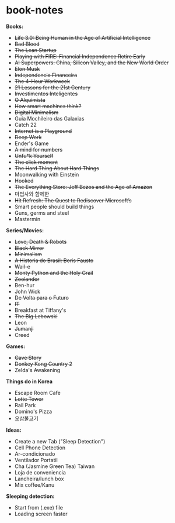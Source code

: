 # book-notes

<b> Books: </b>
<ul>
  <li><strike>Life 3.0: Being Human in the Age of Artificial Intelligence</strike></li>
  <li><strike>Bad Blood </strike></li>
  <li><strike> The Lean Startup </strike></li>
  <li><strike> Playing with FIRE: Financial Independence Retire Early </strike></li>
  <li><strike> AI Superpowers: China, Silicon Valley, and the New World Order </strike></li>
  <li><strike>Elon Musk </strike></li>
  <li><strike> Independencia Financeira </strike></li>
  <li><strike> The 4-Hour Workweek </strike></li>
  <li><strike> 21 Lessons for the 21st Century </strike></li>
  <li><strike> Investimentos Inteligentes </strike></li>
  <li><strike> O Alquimista </strike></li>
  <li><strike> How smart machines think? </strike></li>
  <li><strike>Digital Minimalism</strike></li>
  <li> Guia Mochileiro das Galaxias </li>
  <li>Catch 22</li>
  <li><strike>Internet is a Playground</strike></li>
  <li><strike>Deep Work</strike></li>
  <li>Ender's Game</li>
  <li><strike>A mind for numbers</strike></li>
  <li><strike>Unfu*k Yourself</strike></li>
  <li><strike>The click moment</strike></li>
  <li><strike>The Hard Thing About Hard Things</strike></li>
  <li>Moonwalking with Einstein</li>
  <li><strike>Hooked</strike></li>
  <li><strike>The Everything Store: Jeff Bezos and the Age of Amazon</strike></li>
  <li>마법사와 함께한 </li>
  <li><strike>Hit Refresh: The Quest to Rediscover Microsoft’s</strike></li>
  <li>Smart people should build things</li>
  <li>Guns, germs and steel </li>
  <li>Mastermin</li>
</ul>

<b> Series/Movies: </b>
<ul>
  <li><strike>Love, Death & Robots</strike></li>
  <li><strike>Black Mirror</strike></li>
  <li><strike>Minimalism</strike></li>
  <li><strike> A Historia do Brasil: Boris Fausto </strike></li>
  <li><strike> Wall-e </strike></li>
  <li><strike> Monty Python and the Holy Grail </strike></li>
  <li><strike>Zoolander </strike></li>
  <li>Ben-hur</li>
  <li>John Wick </li>
  <li><strike>De Volta para o Futuro</strike></li>
  <li><strike>IT</strike></li>
  <li>Breakfast at Tiffany's</li>
  <li><strike>The Big Lebowski</strike></li>
  <li>Leon</li>
  <li><strike>Jumanji</strike></li>
  <li>Creed</li>
</ul>

<b> Games: </b>
<ul>
  <li><strike>Cave Story</strike></li>
  <li><strike>Donkey Kong Country 2</strike></li>
  <li>Zelda's Awakening</li>
</ul>

<b> Things do in Korea </b>
<ul>
  <li>Escape Room Cafe</li>
  <li><strike>Lotte Tower</strike></li>
  <li>Rail Park</li>
  <li>Domino's Pizza</li>
  <li>오삼불고기</li>
</ul>

<b> Ideas: </b>
<ul>
  <li>Create a new Tab ("Sleep Detection")</li>
  <li>Cell Phone Detection</li>
  <li>Ar-condicionado</li>
  <li>Ventilador Portatil</li>
  <li>Cha (Jasmine Green Tea) Taiwan</li>
  <li>Loja de conveniencia</li>
  <li>Lancheira/lunch box</li>
  <li>Mix coffee/Kanu</li>
</ul>

<b> Sleeping detection: </b>
<ul>
  <li>Start from (.exe) file </li>
  <li>Loading screen faster</li>
</ul>
